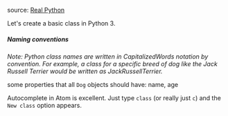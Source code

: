 source: [Real Python](https://realpython.com/python3-object-oriented-programming/)

Let's create a basic class in Python 3.

##### Naming conventions

*Note: Python class names are written in CapitalizedWords notation by convention. For example, a class for a specific breed of dog like the Jack Russell Terrier would be written as JackRussellTerrier.*

some properties that all `Dog` objects should have: name, age

Autocomplete in Atom is excellent. Just type `class` (or really just `c`) and the `New class` option appears.
